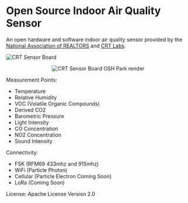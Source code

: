 # Open Source Indoor Air Quality Sensor
An open hardware and software indoor air quality sensor provided by the [National Association of REALTORS](http://realtor.org) and [CRT Labs](https://crtlabs.org).

![CRT Sensor Board](https://github.com/NationalAssociationOfRealtors/Sensor-Board-v0.01/raw/master/media/sensor_board_v0.2a_cropped.jpg)

<p align="center">
  <img src="https://github.com/NationalAssociationOfRealtors/SensorBoard/blob/master/media/CRT-Labs-Sensor-Board-v0.03.jpg" alt="CRT Sensor Board OSH Park render"/>
</p>

Measurement Points:

* Temperature
* Relative Humidity
* VOC (Volatile Organic Compounds)
* Derived CO2
* Barometric Pressure
* Light Intensity
* CO Concentration
* NO2 Concentration
* Sound Intensity

Connectivity:

* FSK (RFM69 433mhz and 915mhz)
* WiFi (Particle Photon)
* Cellular (Particle Electron Coming Soon)
* LoRa (Coming Soon)

License:
Apache License Version 2.0
